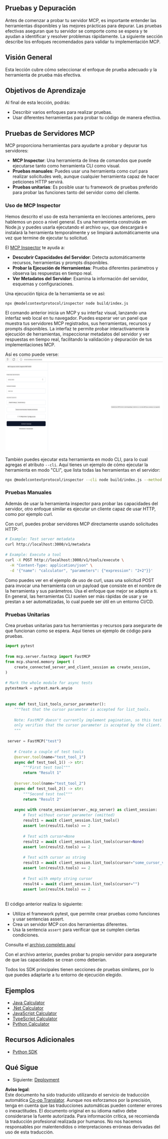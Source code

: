 <!--
CO_OP_TRANSLATOR_METADATA:
{
  "original_hash": "717f34718a773f6cf52d8445e40a96bf",
  "translation_date": "2025-05-16T15:22:24+00:00",
  "source_file": "03-GettingStarted/07-testing/README.md",
  "language_code": "es"
}
-->
## Pruebas y Depuración

Antes de comenzar a probar tu servidor MCP, es importante entender las herramientas disponibles y las mejores prácticas para depurar. Las pruebas efectivas aseguran que tu servidor se comporte como se espera y te ayudan a identificar y resolver problemas rápidamente. La siguiente sección describe los enfoques recomendados para validar tu implementación MCP.

## Visión General

Esta lección cubre cómo seleccionar el enfoque de prueba adecuado y la herramienta de prueba más efectiva.

## Objetivos de Aprendizaje

Al final de esta lección, podrás:

- Describir varios enfoques para realizar pruebas.
- Usar diferentes herramientas para probar tu código de manera efectiva.

## Pruebas de Servidores MCP

MCP proporciona herramientas para ayudarte a probar y depurar tus servidores:

- **MCP Inspector**: Una herramienta de línea de comandos que puede ejecutarse tanto como herramienta CLI como visual.
- **Pruebas manuales**: Puedes usar una herramienta como curl para realizar solicitudes web, aunque cualquier herramienta capaz de hacer peticiones HTTP servirá.
- **Pruebas unitarias**: Es posible usar tu framework de pruebas preferido para probar las funciones tanto del servidor como del cliente.

### Uso de MCP Inspector

Hemos descrito el uso de esta herramienta en lecciones anteriores, pero hablemos un poco a nivel general. Es una herramienta construida en Node.js y puedes usarla ejecutando el archivo `npx`, que descargará e instalará la herramienta temporalmente y se limpiará automáticamente una vez que termine de ejecutar tu solicitud.

El [MCP Inspector](https://github.com/modelcontextprotocol/inspector) te ayuda a:

- **Descubrir Capacidades del Servidor**: Detecta automáticamente recursos, herramientas y prompts disponibles.
- **Probar la Ejecución de Herramientas**: Prueba diferentes parámetros y observa las respuestas en tiempo real.
- **Ver Metadatos del Servidor**: Examina la información del servidor, esquemas y configuraciones.

Una ejecución típica de la herramienta se ve así:

```bash
npx @modelcontextprotocol/inspector node build/index.js
```

El comando anterior inicia un MCP y su interfaz visual, lanzando una interfaz web local en tu navegador. Puedes esperar ver un panel que muestra tus servidores MCP registrados, sus herramientas, recursos y prompts disponibles. La interfaz te permite probar interactivamente la ejecución de herramientas, inspeccionar metadatos del servidor y ver respuestas en tiempo real, facilitando la validación y depuración de tus implementaciones MCP.

Así es como puede verse: ![Inspector](../../../../translated_images/connect.141db0b2bd05f096fb1dd91273771fd8b2469d6507656c3b0c9df4b3c5473929.es.png)

También puedes ejecutar esta herramienta en modo CLI, para lo cual agregas el atributo `--cli`. Aquí tienes un ejemplo de cómo ejecutar la herramienta en modo "CLI", que lista todas las herramientas en el servidor:

```sh
npx @modelcontextprotocol/inspector --cli node build/index.js --method tools/list
```

### Pruebas Manuales

Además de usar la herramienta inspector para probar las capacidades del servidor, otro enfoque similar es ejecutar un cliente capaz de usar HTTP, como por ejemplo curl.

Con curl, puedes probar servidores MCP directamente usando solicitudes HTTP:

```bash
# Example: Test server metadata
curl http://localhost:3000/v1/metadata

# Example: Execute a tool
curl -X POST http://localhost:3000/v1/tools/execute \
  -H "Content-Type: application/json" \
  -d '{"name": "calculator", "parameters": {"expression": "2+2"}}'
```

Como puedes ver en el ejemplo de uso de curl, usas una solicitud POST para invocar una herramienta con un payload que consiste en el nombre de la herramienta y sus parámetros. Usa el enfoque que mejor se adapte a ti. En general, las herramientas CLI suelen ser más rápidas de usar y se prestan a ser automatizadas, lo cual puede ser útil en un entorno CI/CD.

### Pruebas Unitarias

Crea pruebas unitarias para tus herramientas y recursos para asegurarte de que funcionan como se espera. Aquí tienes un ejemplo de código para pruebas.

```python
import pytest

from mcp.server.fastmcp import FastMCP
from mcp.shared.memory import (
    create_connected_server_and_client_session as create_session,
)

# Mark the whole module for async tests
pytestmark = pytest.mark.anyio


async def test_list_tools_cursor_parameter():
    """Test that the cursor parameter is accepted for list_tools.

    Note: FastMCP doesn't currently implement pagination, so this test
    only verifies that the cursor parameter is accepted by the client.
    """

 server = FastMCP("test")

    # Create a couple of test tools
    @server.tool(name="test_tool_1")
    async def test_tool_1() -> str:
        """First test tool"""
        return "Result 1"

    @server.tool(name="test_tool_2")
    async def test_tool_2() -> str:
        """Second test tool"""
        return "Result 2"

    async with create_session(server._mcp_server) as client_session:
        # Test without cursor parameter (omitted)
        result1 = await client_session.list_tools()
        assert len(result1.tools) == 2

        # Test with cursor=None
        result2 = await client_session.list_tools(cursor=None)
        assert len(result2.tools) == 2

        # Test with cursor as string
        result3 = await client_session.list_tools(cursor="some_cursor_value")
        assert len(result3.tools) == 2

        # Test with empty string cursor
        result4 = await client_session.list_tools(cursor="")
        assert len(result4.tools) == 2
    
```

El código anterior realiza lo siguiente:

- Utiliza el framework pytest, que permite crear pruebas como funciones y usar sentencias assert.
- Crea un servidor MCP con dos herramientas diferentes.
- Usa la sentencia `assert` para verificar que se cumplen ciertas condiciones.

Consulta el [archivo completo aquí](https://github.com/modelcontextprotocol/python-sdk/blob/main/tests/client/test_list_methods_cursor.py)

Con el archivo anterior, puedes probar tu propio servidor para asegurarte de que las capacidades se crean como deberían.

Todos los SDK principales tienen secciones de pruebas similares, por lo que puedes adaptarte a tu entorno de ejecución elegido.

## Ejemplos

- [Java Calculator](../samples/java/calculator/README.md)
- [.Net Calculator](../../../../03-GettingStarted/samples/csharp)
- [JavaScript Calculator](../samples/javascript/README.md)
- [TypeScript Calculator](../samples/typescript/README.md)
- [Python Calculator](../../../../03-GettingStarted/samples/python)

## Recursos Adicionales

- [Python SDK](https://github.com/modelcontextprotocol/python-sdk)

## Qué Sigue

- Siguiente: [Deployment](/03-GettingStarted/08-deployment/README.md)

**Aviso legal**:  
Este documento ha sido traducido utilizando el servicio de traducción automática [Co-op Translator](https://github.com/Azure/co-op-translator). Aunque nos esforzamos por la precisión, tenga en cuenta que las traducciones automáticas pueden contener errores o inexactitudes. El documento original en su idioma nativo debe considerarse la fuente autorizada. Para información crítica, se recomienda la traducción profesional realizada por humanos. No nos hacemos responsables por malentendidos o interpretaciones erróneas derivadas del uso de esta traducción.
